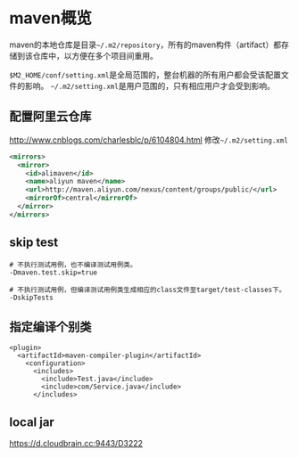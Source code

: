 # maven概览

maven的本地仓库是目录`~/.m2/repository`，所有的maven构件（artifact）都存储到该仓库中，以方便在多个项目间重用。

`$M2_HOME/conf/setting.xml`是全局范围的，整台机器的所有用户都会受该配置文件的影响。
`~/.m2/setting.xml`是用户范围的，只有相应用户才会受到影响。

## 配置阿里云仓库

http://www.cnblogs.com/charlesblc/p/6104804.html
修改`~/.m2/setting.xml`
```xml
<mirrors>
  <mirror>
    <id>alimaven</id>
    <name>aliyun maven</name>
    <url>http://maven.aliyun.com/nexus/content/groups/public/</url>
    <mirrorOf>central</mirrorOf>
  </mirror>
</mirrors>
```

## skip test

```
# 不执行测试用例，也不编译测试用例类。
-Dmaven.test.skip=true

# 不执行测试用例，但编译测试用例类生成相应的class文件至target/test-classes下。
-DskipTests
```

## 指定编译个别类

```
<plugin>
  <artifactId>maven-compiler-plugin</artifactId>
    <configuration>
      <includes>
        <include>Test.java</include>
        <include>com/Service.java</include>
      </includes>
```

## local jar

https://d.cloudbrain.cc:9443/D3222

